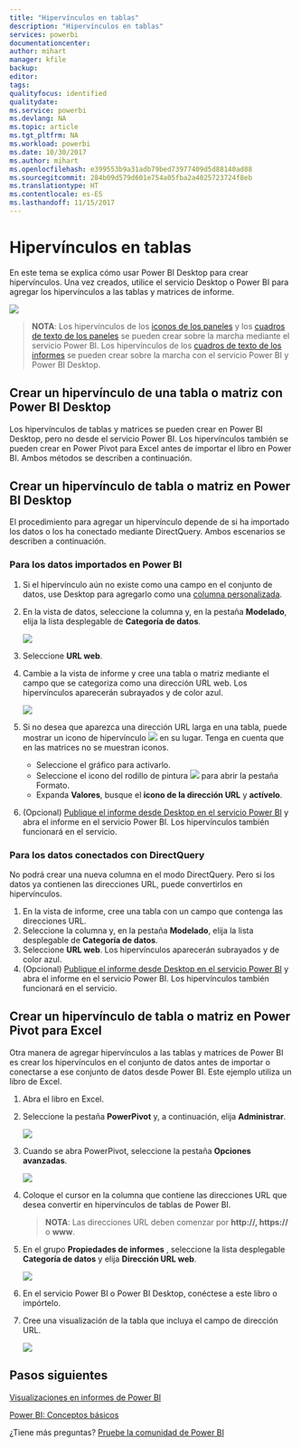 ```yaml
---
title: "Hipervínculos en tablas"
description: "Hipervínculos en tablas"
services: powerbi
documentationcenter: 
author: mihart
manager: kfile
backup: 
editor: 
tags: 
qualityfocus: identified
qualitydate: 
ms.service: powerbi
ms.devlang: NA
ms.topic: article
ms.tgt_pltfrm: NA
ms.workload: powerbi
ms.date: 10/30/2017
ms.author: mihart
ms.openlocfilehash: e399553b9a31adb79bed73977409d5d88140ad88
ms.sourcegitcommit: 284b09d579d601e754a05fba2a4025723724f8eb
ms.translationtype: HT
ms.contentlocale: es-ES
ms.lasthandoff: 11/15/2017
---
```

# <a name="hyperlinks-in-tables"></a>Hipervínculos en tablas
En este tema se explica cómo usar Power BI Desktop para crear hipervínculos. Una vez creados, utilice el servicio Desktop o Power BI para agregar los hipervínculos a las tablas y matrices de informe. 

![](media/power-bi-hyperlinks-in-tables/hyperlinkedtable.png)

> **NOTA**: Los hipervínculos de los [iconos de los paneles](service-dashboard-edit-tile.md) y los [cuadros de texto de los paneles](service-dashboard-add-widget.md) se pueden crear sobre la marcha mediante el servicio Power BI. Los hipervínculos de los [cuadros de texto de los informes](service-add-hyperlink-to-text-box.md) se pueden crear sobre la marcha con el servicio Power BI y Power BI Desktop.
> 
> 

## <a name="to-create-a-hyperlink-in-a-table-or-matrix-using-power-bi-desktop"></a>Crear un hipervínculo de una tabla o matriz con Power BI Desktop
Los hipervínculos de tablas y matrices se pueden crear en Power BI Desktop, pero no desde el servicio Power BI. Los hipervínculos también se pueden crear en Power Pivot para Excel antes de importar el libro en Power BI. Ambos métodos se describen a continuación.

## <a name="create-a-table-or-matrix-hyperlink-in-power-bi-desktop"></a>Crear un hipervínculo de tabla o matriz en Power BI Desktop
El procedimiento para agregar un hipervínculo depende de si ha importado los datos o los ha conectado mediante DirectQuery. Ambos escenarios se describen a continuación.

### <a name="for-data-imported-into-power-bi"></a>Para los datos importados en Power BI
1. Si el hipervínculo aún no existe como una campo en el conjunto de datos, use Desktop para agregarlo como una [columna personalizada](desktop-common-query-tasks.md).
2. En la vista de datos, seleccione la columna y, en la pestaña **Modelado**, elija la lista desplegable de **Categoría de datos**.
   
    ![](media/power-bi-hyperlinks-in-tables/pbi_data_category.png)
3. Seleccione **URL web**.
4. Cambie a la vista de informe y cree una tabla o matriz mediante el campo que se categoriza como una dirección URL web. Los hipervínculos aparecerán subrayados y de color azul.
   
    ![](media/power-bi-hyperlinks-in-tables/power-bi-table-with-hyperlinks2.png)
5. Si no desea que aparezca una dirección URL larga en una tabla, puede mostrar un icono de hipervínculo ![](media/power-bi-hyperlinks-in-tables/power-bi-hyperlink-icon.png) en su lugar. Tenga en cuenta que en las matrices no se muestran iconos.
   
   * Seleccione el gráfico para activarlo.
   * Seleccione el icono del rodillo de pintura ![](media/power-bi-hyperlinks-in-tables/power-bi-paintroller.png) para abrir la pestaña Formato.
   * Expanda **Valores**, busque el **icono de la dirección URL** y **actívelo**.
6. (Opcional) [Publique el informe desde Desktop en el servicio Power BI](guided-learning/publishingandsharing.yml#step-2) y abra el informe en el servicio Power BI. Los hipervínculos también funcionará en el servicio.

### <a name="for-data-connected-with-directquery"></a>Para los datos conectados con DirectQuery
No podrá crear una nueva columna en el modo DirectQuery.  Pero si los datos ya contienen las direcciones URL, puede convertirlos en hipervínculos.

1. En la vista de informe, cree una tabla con un campo que contenga las direcciones URL.
2. Seleccione la columna y, en la pestaña **Modelado**, elija la lista desplegable de **Categoría de datos**.
3. Seleccione **URL web**. Los hipervínculos aparecerán subrayados y de color azul.
4. (Opcional) [Publique el informe desde Desktop en el servicio Power BI](guided-learning/publishingandsharing.yml#step-2) y abra el informe en el servicio Power BI. Los hipervínculos también funcionará en el servicio.

## <a name="create-a-table-or-matrix-hyperlink-in-excel-power-pivot"></a>Crear un hipervínculo de tabla o matriz en Power Pivot para Excel
Otra manera de agregar hipervínculos a las tablas y matrices de Power BI es crear los hipervínculos en el conjunto de datos antes de importar o conectarse a ese conjunto de datos desde Power BI. Este ejemplo utiliza un libro de Excel.

1. Abra el libro en Excel.
2. Seleccione la pestaña **PowerPivot** y, a continuación, elija **Administrar**.
   
   ![](media/power-bi-hyperlinks-in-tables/createhyperlinkinpowerpivot2.png)
3. Cuando se abra PowerPivot, seleccione la pestaña **Opciones avanzadas**.
   
   ![](media/power-bi-hyperlinks-in-tables/createhyperlinkinpowerpivot3.png)
4. Coloque el cursor en la columna que contiene las direcciones URL que desea convertir en hipervínculos de tablas de Power BI.
   
   > **NOTA**: Las direcciones URL deben comenzar por **http://, https://** o **www**.
   > 
   > 
5. En el grupo **Propiedades de informes** , seleccione la lista desplegable **Categoría de datos** y elija **Dirección URL web**. 
   
   ![](media/power-bi-hyperlinks-in-tables/createhyperlinksnew.png)
6. En el servicio Power BI o Power BI Desktop, conéctese a este libro o impórtelo.
7. Cree una visualización de la tabla que incluya el campo de dirección URL.
   
   ![](media/power-bi-hyperlinks-in-tables/hyperlinksintables.gif)

## <a name="next-steps"></a>Pasos siguientes
[Visualizaciones en informes de Power BI](power-bi-report-visualizations.md)

[Power BI: Conceptos básicos](service-basic-concepts.md)

¿Tiene más preguntas? [Pruebe la comunidad de Power BI](http://community.powerbi.com/)

